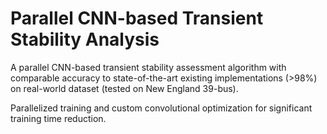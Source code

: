 # Parallel CNN-based Transient Stability Analysis

A parallel CNN-based transient stability assessment algorithm with comparable accuracy to state-of-the-art existing implementations (>98%) on real-world dataset (tested on New England 39-bus).

Parallelized training and custom convolutional optimization for significant training time reduction.
